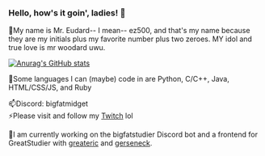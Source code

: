 ### Hello, how's it goin', ladies! 👋

🤔My name is Mr. Eudard-- I mean-- ez500, and that's my name because they are my initials plus my favorite number plus two zeroes. MY idol and true love is mr woodard uwu.

[![Anurag's GitHub stats](https://github-readme-stats.vercel.app/api?username=ez500&show_icons=true&theme=city_lights)](https://github.com/anuraghazra/github-readme-stats)

💬Some languages I can (maybe) code in are Python, C/C++, Java, HTML/CSS/JS, and Ruby

📫Discord: bigfatmidget  
⚡Please visit and follow my [Twitch](https://twitch.tv/bigfatmidget) lol

🔧I am currently working on the bigfatstudier Discord bot and a frontend for GreatStudier with [greateric](https://github.com/greatericontop) and [gerseneck](https://github.com/gerseneck).

<!--
**ez500/ez500** is a ✨ _special_ ✨ repository because its `README.md` (this file) appears on your GitHub profile.

Here are some ideas to get you started:

- 🔭 I’m currently working on ...
- 🌱 I’m currently learning ...
- 👯 I’m looking to collaborate on ...
- 🤔 I’m looking for help with ...
- 💬 Ask me about ...
- 📫 How to reach me: ...
- 😄 Pronouns: ...
- ⚡ Fun fact: ...
-->
